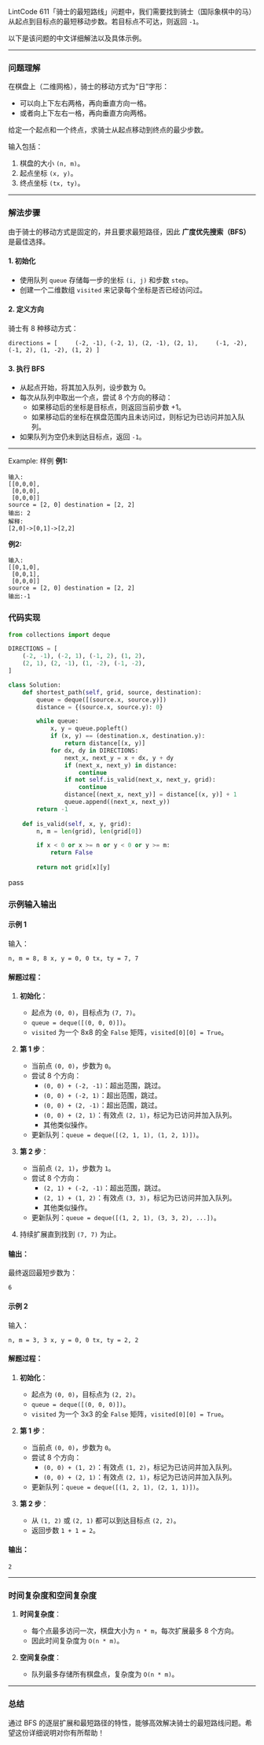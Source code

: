 
LintCode 611「骑士的最短路线」问题中，我们需要找到骑士（国际象棋中的马）从起点到目标点的最短移动步数。若目标点不可达，则返回 `-1`。

以下是该问题的中文详细解法以及具体示例。

---

### 问题理解

在棋盘上（二维网格），骑士的移动方式为“日”字形：

- 可以向上下左右两格，再向垂直方向一格。
- 或者向上下左右一格，再向垂直方向两格。

给定一个起点和一个终点，求骑士从起点移动到终点的最少步数。

输入包括：

1. 棋盘的大小 `(n, m)`。
2. 起点坐标 `(x, y)`。
3. 终点坐标 `(tx, ty)`。

---

### 解法步骤

由于骑士的移动方式是固定的，并且要求最短路径，因此 **广度优先搜索（BFS）** 是最佳选择。

#### 1. 初始化

- 使用队列 `queue` 存储每一步的坐标 `(i, j)` 和步数 `step`。
- 创建一个二维数组 `visited` 来记录每个坐标是否已经访问过。

#### 2. 定义方向

骑士有 8 种移动方式：

`directions = [     (-2, -1), (-2, 1), (2, -1), (2, 1),     (-1, -2), (-1, 2), (1, -2), (1, 2) ]`

#### 3. 执行 BFS

- 从起点开始，将其加入队列，设步数为 0。
- 每次从队列中取出一个点，尝试 8 个方向的移动：
    - 如果移动后的坐标是目标点，则返回当前步数 +1。
    - 如果移动后的坐标在棋盘范围内且未访问过，则标记为已访问并加入队列。
- 如果队列为空仍未到达目标点，返回 `-1`。

---
Example:
样例
**例1:**
```
输入:
[[0,0,0],
 [0,0,0],
 [0,0,0]]
source = [2, 0] destination = [2, 2] 
输出: 2
解释:
[2,0]->[0,1]->[2,2]
```
**例2:**
```
输入:
[[0,1,0],
 [0,0,1],
 [0,0,0]]
source = [2, 0] destination = [2, 2] 
输出:-1
```



### 代码实现

```python
from collections import deque

DIRECTIONS = [
    (-2, -1), (-2, 1), (-1, 2), (1, 2),
    (2, 1), (2, -1), (1, -2), (-1, -2),
]

class Solution:
    def shortest_path(self, grid, source, destination):
        queue = deque([(source.x, source.y)])
        distance = {(source.x, source.y): 0}

        while queue:
            x, y = queue.popleft()
            if (x, y) == (destination.x, destination.y):
                return distance[(x, y)]
            for dx, dy in DIRECTIONS:
                next_x, next_y = x + dx, y + dy
                if (next_x, next_y) in distance:
                    continue
                if not self.is_valid(next_x, next_y, grid):
                    continue
                distance[(next_x, next_y)] = distance[(x, y)] + 1
                queue.append((next_x, next_y))
        return -1
        
    def is_valid(self, x, y, grid):
        n, m = len(grid), len(grid[0])

        if x < 0 or x >= n or y < 0 or y >= m:
            return False
            
        return not grid[x][y]

```
pass


### 示例输入输出

#### 示例 1

输入：

`n, m = 8, 8 x, y = 0, 0 tx, ty = 7, 7`

#### 解题过程：

1. **初始化**：
    
    - 起点为 `(0, 0)`，目标点为 `(7, 7)`。
    - `queue = deque([(0, 0, 0)])`。
    - `visited` 为一个 8x8 的全 `False` 矩阵，`visited[0][0] = True`。
2. **第 1 步**：
    
    - 当前点 `(0, 0)`，步数为 `0`。
    - 尝试 8 个方向：
        - `(0, 0) + (-2, -1)`：超出范围，跳过。
        - `(0, 0) + (-2, 1)`：超出范围，跳过。
        - `(0, 0) + (2, -1)`：超出范围，跳过。
        - `(0, 0) + (2, 1)`：有效点 `(2, 1)`，标记为已访问并加入队列。
        - 其他类似操作。
    - 更新队列：`queue = deque([(2, 1, 1), (1, 2, 1)])`。
3. **第 2 步**：
    
    - 当前点 `(2, 1)`，步数为 `1`。
    - 尝试 8 个方向：
        - `(2, 1) + (-2, -1)`：超出范围，跳过。
        - `(2, 1) + (1, 2)`：有效点 `(3, 3)`，标记为已访问并加入队列。
        - 其他类似操作。
    - 更新队列：`queue = deque([(1, 2, 1), (3, 3, 2), ...])`。
4. 持续扩展直到找到 `(7, 7)` 为止。
    

#### 输出：

最终返回最短步数为：

`6`

#### 示例 2

输入：

`n, m = 3, 3 x, y = 0, 0 tx, ty = 2, 2`

#### 解题过程：

1. **初始化**：
    
    - 起点为 `(0, 0)`，目标点为 `(2, 2)`。
    - `queue = deque([(0, 0, 0)])`。
    - `visited` 为一个 3x3 的全 `False` 矩阵，`visited[0][0] = True`。
2. **第 1 步**：
    
    - 当前点 `(0, 0)`，步数为 `0`。
    - 尝试 8 个方向：
        - `(0, 0) + (1, 2)`：有效点 `(1, 2)`，标记为已访问并加入队列。
        - `(0, 0) + (2, 1)`：有效点 `(2, 1)`，标记为已访问并加入队列。
    - 更新队列：`queue = deque([(1, 2, 1), (2, 1, 1)])`。
3. **第 2 步**：
    
    - 从 `(1, 2)` 或 `(2, 1)` 都可以到达目标点 `(2, 2)`。
    - 返回步数 `1 + 1 = 2`。

#### 输出：

`2`

---

### 时间复杂度和空间复杂度

1. **时间复杂度**：
    
    - 每个点最多访问一次，棋盘大小为 `n * m`，每次扩展最多 8 个方向。
    - 因此时间复杂度为 `O(n * m)`。
2. **空间复杂度**：
    
    - 队列最多存储所有棋盘点，复杂度为 `O(n * m)`。

---

### 总结

通过 BFS 的逐层扩展和最短路径的特性，能够高效解决骑士的最短路线问题。希望这份详细说明对你有所帮助！